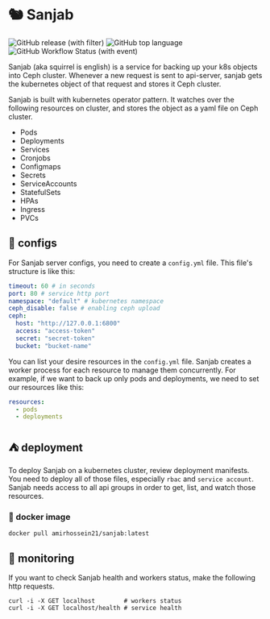 # :chipmunk: Sanjab

![GitHub release (with filter)](https://img.shields.io/github/v/release/amirhnajafiz/sanjab)
![GitHub top language](https://img.shields.io/github/languages/top/amirhnajafiz/sanjab)
![GitHub Workflow Status (with event)](https://img.shields.io/github/actions/workflow/status/amirhnajafiz/sanjab/image.yaml)

Sanjab (aka squirrel is english) is a service for backing up your k8s objects into Ceph cluster. Whenever a new request is
sent to api-server, sanjab gets the kubernetes object of that request and stores it Ceph cluster.

Sanjab is built with kubernetes operator pattern. It watches over the following resources on cluster, and stores the object
as a yaml file on Ceph cluster.

- Pods
- Deployments
- Services
- Cronjobs
- Configmaps
- Secrets
- ServiceAccounts
- StatefulSets
- HPAs
- Ingress
- PVCs

## :evergreen_tree: configs

For Sanjab server configs, you need to create a ```config.yml``` file. This file's structure
is like this:

```yaml
timeout: 60 # in seconds
port: 80 # service http port
namespace: "default" # kubernetes namespace
ceph_disable: false # enabling ceph upload
ceph:
  host: "http://127.0.0.1:6800"
  access: "access-token"
  secret: "secret-token"
  bucket: "bucket-name"
```

You can list your desire resources in the ```config.yml``` file. Sanjab creates a worker process for each
resource to manage them concurrently. For example, if we want to back up only pods and deployments, we need
to set our resources like this:

```yaml
resources:
  - pods
  - deployments
```

## :tent: deployment

To deploy Sanjab on a kubernetes cluster, review deployment manifests. You need to deploy
all of those files, especially ```rbac``` and ```service account```. Sanjab needs access
to all api groups in order to get, list, and watch those resources.

### :peanuts: docker image

````shell
docker pull amirhossein21/sanjab:latest
````

## :rotating_light: monitoring

If you want to check Sanjab health and workers status, make the following http
requests.

````shell
curl -i -X GET localhost        # workers status
curl -i -X GET localhost/health # service health
````

